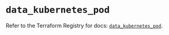 # `data_kubernetes_pod`

Refer to the Terraform Registry for docs: [`data_kubernetes_pod`](https://registry.terraform.io/providers/hashicorp/kubernetes/2.25.2/docs/data-sources/pod).
